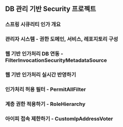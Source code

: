 ## DB 관리 기반 Security 프로젝트 

### 스프링 시큐리티 인가 개요

### 관리자 시스템 - 권한 도메인, 서비스, 레포지토리 구성

### 웹 기반 인가처리 DB 연동 - FilterInvocationSecurityMetadataSource

### 웹 기반 인가처리 실시간 반영하기

### 인가처리 허용 필터 - PermitAllFilter

### 계층 권한 적용하기 - RoleHierarchy

### 아이피 접속 제한하기 - CustomIpAddressVoter
